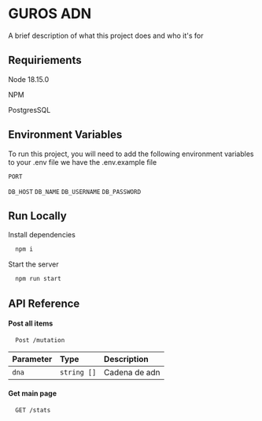 
# GUROS ADN

A brief description of what this project does and who it's for


## Requiriements

Node 18.15.0

NPM

PostgresSQL 
## Environment Variables

To run this project, you will need to add the following environment variables to your .env file we have the .env.example file

`PORT`

`DB_HOST`
`DB_NAME`
`DB_USERNAME`
`DB_PASSWORD`


## Run Locally

Install dependencies

```bash
  npm i
```

Start the server

```bash
  npm run start
```


## API Reference

#### Post all items

```http
  Post /mutation
```

| Parameter | Type     | Description                |
| :-------- | :------- | :------------------------- |
| `dna` | `string []` |Cadena de adn |

#### Get main page

```http
  GET /stats
```